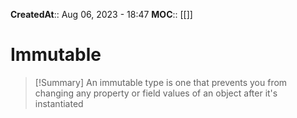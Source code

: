 **CreatedAt**:: Aug 06, 2023 - 18:47
**MOC**:: [[]]
# Immutable

>[!Summary]
>An immutable type is one that prevents you from changing any property or field values of an object after it's instantiated
